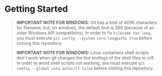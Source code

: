 # Getting Started

> **IMPORTANT NOTE FOR WINDOWS:** Git has a limit of 4096 characters for filename, but, on windows, the default limit is 260 (because of an older Windows API compatibility). In order to fix `Filename too long`, you must execute `git config --system core.longpaths true` before cloning this repository.
> 
> **IMPORTANT NOTE FOR WINDOWS:** Linux containers shell scripts don't work when git changes the line endings of the shell files to crlf. In order to avoid shell scripts not working, you must execute `git config --global core.autocrlf false` before cloning this repository.
> 
